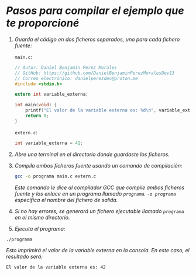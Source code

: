 <!-- Autor: Daniel Benjamin Perez Morales -->
<!-- GitHub: https://github.com/DanielBenjaminPerezMoralesDev13 -->
<!-- Gitlab: https://gitlab.com/DanielBenjaminPerezMoralesDev13 -->
<!-- Correo electrónico: danielperezdev@proton.me -->
# ***Pasos para compilar el ejemplo que te proporcioné***

1. *Guarda el código en dos ficheros separados, uno para cada fichero fuente:*

    `main.c`:

    ```c
    // Autor: Daniel Benjamin Perez Morales
    // GitHub: https://github.com/DanielBenjaminPerezMoralesDev13
    // Correo electrónico: danielperezdev@proton.me
    #include <stdio.h>

    extern int variable_externa;

    int main(void) {
        printf("El valor de la variable externa es: %d\n", variable_externa);
        return 0;
    }
    ```

    `extern.c`:

    ```c
    int variable_externa = 42;
    ```

2. *Abre una terminal en el directorio donde guardaste los ficheros.*

3. *Compila ambos ficheros fuente usando un comando de compilación:*

    ```bash
    gcc -o programa main.c extern.c 
    ```

    *Este comando le dice al compilador GCC que compile ambos ficheros fuente y los enlace en un programa llamado `programa`. `-o programa` especifica el nombre del fichero de salida.*

4. *Si no hay errores, se generará un fichero ejecutable llamado `programa` en el mismo directorio.*

5. *Ejecuta el programa:*

```bash
./programa
```

*Esto imprimirá el valor de la variable externa en la consola. En este caso, el resultado será:*

```txt
El valor de la variable externa es: 42
```
